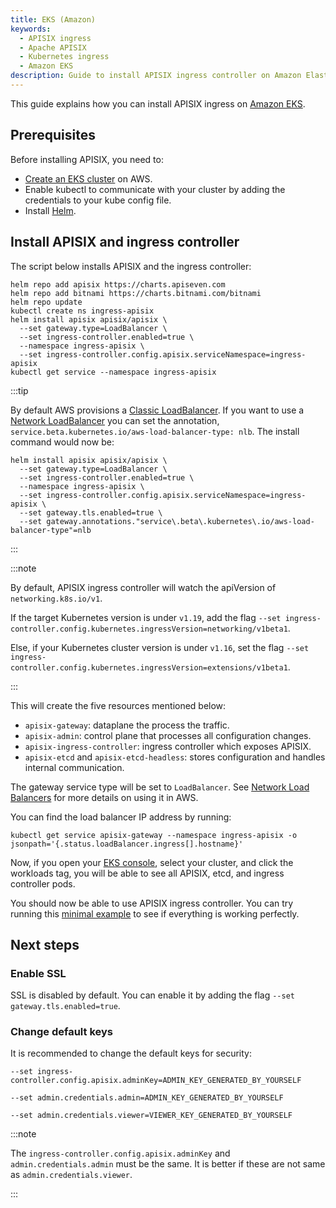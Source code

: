 ```yaml
---
title: EKS (Amazon)
keywords:
  - APISIX ingress
  - Apache APISIX
  - Kubernetes ingress
  - Amazon EKS
description: Guide to install APISIX ingress controller on Amazon Elastic Kubernetes Service (EKS).
---
```

<!--
#
# Licensed to the Apache Software Foundation (ASF) under one or more
# contributor license agreements.  See the NOTICE file distributed with
# this work for additional information regarding copyright ownership.
# The ASF licenses this file to You under the Apache License, Version 2.0
# (the "License"); you may not use this file except in compliance with
# the License.  You may obtain a copy of the License at
#
#     http://www.apache.org/licenses/LICENSE-2.0
#
# Unless required by applicable law or agreed to in writing, software
# distributed under the License is distributed on an "AS IS" BASIS,
# WITHOUT WARRANTIES OR CONDITIONS OF ANY KIND, either express or implied.
# See the License for the specific language governing permissions and
# limitations under the License.
#
-->

This guide explains how you can install APISIX ingress on [Amazon EKS](https://aws.amazon.com/eks/?whats-new-cards.sort-by=item.additionalFields.postDateTime&whats-new-cards.sort-order=desc&eks-blogs.sort-by=item.additionalFields.createdDate&eks-blogs.sort-order=desc).

## Prerequisites

Before installing APISIX, you need to:

* [Create an EKS cluster](https://docs.aws.amazon.com/eks/latest/userguide/create-cluster.html) on AWS.
* Enable kubectl to communicate with your cluster by adding the credentials to your kube config file.
* Install [Helm](https://helm.sh/).

## Install APISIX and ingress controller

The script below installs APISIX and the ingress controller:

```shell
helm repo add apisix https://charts.apiseven.com
helm repo add bitnami https://charts.bitnami.com/bitnami
helm repo update
kubectl create ns ingress-apisix
helm install apisix apisix/apisix \
  --set gateway.type=LoadBalancer \
  --set ingress-controller.enabled=true \
  --namespace ingress-apisix \
  --set ingress-controller.config.apisix.serviceNamespace=ingress-apisix
kubectl get service --namespace ingress-apisix
```

:::tip

By default AWS provisions a [Classic LoadBalancer](https://docs.aws.amazon.com/elasticloadbalancing/latest/classic/introduction.html). If you want to use a [Network LoadBalancer](https://docs.aws.amazon.com/elasticloadbalancing/latest/network/introduction.html) you can set the annotation, `service.beta.kubernetes.io/aws-load-balancer-type: nlb`. The install command would now be:

```shell
helm install apisix apisix/apisix \
  --set gateway.type=LoadBalancer \
  --set ingress-controller.enabled=true \
  --namespace ingress-apisix \
  --set ingress-controller.config.apisix.serviceNamespace=ingress-apisix \
  --set gateway.tls.enabled=true \
  --set gateway.annotations."service\.beta\.kubernetes\.io/aws-load-balancer-type"=nlb
```

:::

:::note

By default, APISIX ingress controller will watch the apiVersion of `networking.k8s.io/v1`.

If the target Kubernetes version is under `v1.19`, add the flag `--set ingress-controller.config.kubernetes.ingressVersion=networking/v1beta1`.

Else, if your Kubernetes cluster version is under `v1.16`, set the flag `--set ingress-controller.config.kubernetes.ingressVersion=extensions/v1beta1`.

:::

This will create the five resources mentioned below:

* `apisix-gateway`: dataplane the process the traffic.
* `apisix-admin`: control plane that processes all configuration changes.
* `apisix-ingress-controller`: ingress controller which exposes APISIX.
* `apisix-etcd` and `apisix-etcd-headless`: stores configuration and handles internal communication.

The gateway service type will be set to `LoadBalancer`. See [Network Load Balancers](https://docs.aws.amazon.com/elasticloadbalancing/latest/network/network-load-balancers.html) for more details on using it in AWS.

You can find the load balancer IP address by running:

```shell
kubectl get service apisix-gateway --namespace ingress-apisix -o jsonpath='{.status.loadBalancer.ingress[].hostname}'
```

Now, if you open your [EKS console](https://console.aws.amazon.com/eks/home), select your cluster, and click the workloads tag, you will be able to see all APISIX, etcd, and ingress controller pods.

You should now be able to use APISIX ingress controller. You can try running this [minimal example](../tutorials/proxy-the-httpbin-service.md) to see if everything is working perfectly.

## Next steps

### Enable SSL

SSL is disabled by default. You can enable it by adding the flag `--set gateway.tls.enabled=true`.

### Change default keys

It is recommended to change the default keys for security:

```shell
--set ingress-controller.config.apisix.adminKey=ADMIN_KEY_GENERATED_BY_YOURSELF
```

```shell
--set admin.credentials.admin=ADMIN_KEY_GENERATED_BY_YOURSELF
```

```shell
--set admin.credentials.viewer=VIEWER_KEY_GENERATED_BY_YOURSELF
```

:::note

The `ingress-controller.config.apisix.adminKey` and `admin.credentials.admin` must be the same. It is better if these are not same as `admin.credentials.viewer`.

:::
